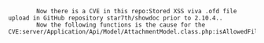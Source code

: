 
            Now there is a CVE in this repo:Stored XSS viva .ofd file upload in GitHub repository star7th/showdoc prior to 2.10.4..
            Now the following functions is the cause for the CVE:server/Application/Api/Model/AttachmentModel.class.php:isAllowedFilename();server/Application/Api/Model/AttachmentModel.class.php:isAllowedFilename();server/Application/Api/Model/AttachmentModel.class.php:upload();server/Application/Api/Model/AttachmentModel.class.php:upload();
            
